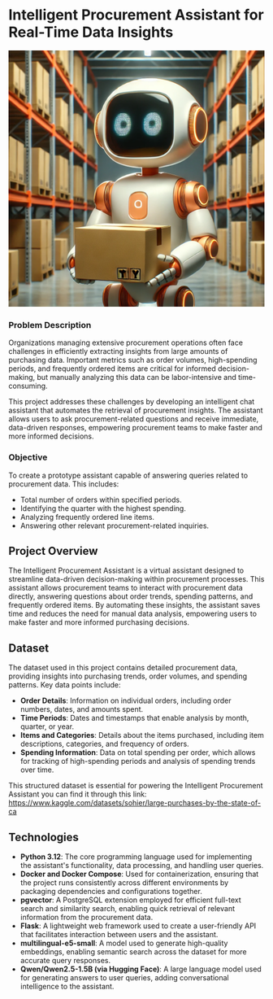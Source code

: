 # Intelligent Procurement Assistant for Real-Time Data Insights

![AI in Procurement](./images/Intelligent_Procurement_Assistant.png)

### Problem Description
Organizations managing extensive procurement operations often face challenges in efficiently extracting insights from large amounts of purchasing data. Important metrics such as order volumes, high-spending periods, and frequently ordered items are critical for informed decision-making, but manually analyzing this data can be labor-intensive and time-consuming.

This project addresses these challenges by developing an intelligent chat assistant that automates the retrieval of procurement insights. The assistant allows users to ask procurement-related questions and receive immediate, data-driven responses, empowering procurement teams to make faster and more informed decisions.

### Objective
To create a prototype assistant capable of answering queries related to procurement data. This includes:
- Total number of orders within specified periods.
- Identifying the quarter with the highest spending.
- Analyzing frequently ordered line items.
- Answering other relevant procurement-related inquiries.


## Project Overview
The Intelligent Procurement Assistant is a virtual assistant designed to streamline data-driven decision-making within procurement processes. This assistant allows procurement teams to interact with procurement data directly, answering questions about order trends, spending patterns, and frequently ordered items. By automating these insights, the assistant saves time and reduces the need for manual data analysis, empowering users to make faster and more informed purchasing decisions. 

## Dataset 
The dataset used in this project contains detailed procurement data, providing insights into purchasing trends, order volumes, and spending patterns. Key data points include:

- **Order Details**: Information on individual orders, including order numbers, dates, and amounts spent.
- **Time Periods**: Dates and timestamps that enable analysis by month, quarter, or year.
- **Items and Categories**: Details about the items purchased, including item descriptions, categories, and frequency of orders.
- **Spending Information**: Data on total spending per order, which allows for tracking of high-spending periods and analysis of spending trends over time.

This structured dataset is essential for powering the Intelligent Procurement Assistant you can find it through this link: https://www.kaggle.com/datasets/sohier/large-purchases-by-the-state-of-ca

## Technologies

- **Python 3.12**: The core programming language used for implementing the assistant's functionality, data processing, and handling user queries.
- **Docker and Docker Compose**: Used for containerization, ensuring that the project runs consistently across different environments by packaging dependencies and configurations together.
- **pgvector**: A PostgreSQL extension employed for efficient full-text search and similarity search, enabling quick retrieval of relevant information from the procurement data.
- **Flask**: A lightweight web framework used to create a user-friendly API that facilitates interaction between users and the assistant.
- **multilingual-e5-small**: A model used to generate high-quality embeddings, enabling semantic search across the dataset for more accurate query responses.
- **Qwen/Qwen2.5-1.5B (via Hugging Face)**: A large language model used for generating answers to user queries, adding conversational intelligence to the assistant.

